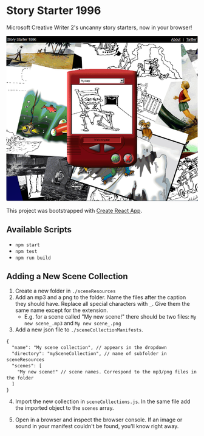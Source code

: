 # Story Starter 1996

Microsoft Creative Writer 2's uncanny story starters, now in your browser!

![Screenshot](screenshot.png)

This project was bootstrapped with [Create React App](https://github.com/facebook/create-react-app).

## Available Scripts

- `npm start`
- `npm test`
- `npm run build`



## Adding a New Scene Collection

1. Create a new folder in `./sceneResources`
2. Add an mp3 and a png to the folder. Name the files after the caption they should have. Replace all special characters with `_`. Give them the same name except for the extension.
   - E.g. for a scene called "My new scene!" there should be two files: `My new scene_.mp3` and `My new scene_.png`
3. Add a new json file to `./sceneCollectionManifests`.

```jsonc
{
  "name": "My scene collection", // appears in the dropdown
  "directory": "mySceneCollection", // name of subfolder in sceneResources
  "scenes": [
    "My new scene!" // scene names. Correspond to the mp3/png files in the folder
  ]
}
```

4. Import the new collection in `sceneCollections.js`. In the same file add the imported object to the `scenes` array.

5. Open in a browser and inspect the browser console. If an image or sound in your manifest couldn't be found, you'll know right away.
